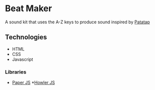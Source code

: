 # Beat Maker
A sound kit that uses the A-Z keys to produce sound
inspired by [Patatap](https://www.patatap.com/)
## Technologies
* HTML
* CSS
* Javascript
### Libraries
* [Paper JS](http://paperjs.org)
*[Howler JS](https://howlerjs.com/)